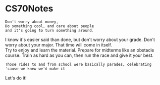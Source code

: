 # CS70Notes

    Don't worry about money,
    Do something cool, and care about people
    and it's going to turn something around.
    
I know it's easier said than done, but don't worry about your grade.  Don't worry about your major.  That time will come in itself.  
Try to enjoy and learn the material.  Prepare for midterms like an obstacle course.  Train as hard as you can, then run the race and give it your best.
    
    Those rides to and from school were basically parades, celebrating 'cause we knew we'd make it
    
Let's do it!
